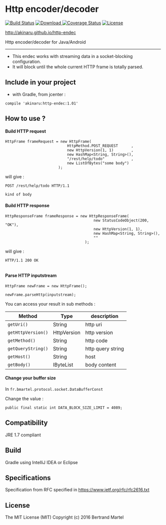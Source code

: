 # Http encoder/decoder

[![Build Status](https://travis-ci.org/akinaru/http-endec.svg?branch=master)](https://travis-ci.org/akinaru/http-endec)
[![Download](https://api.bintray.com/packages/akinaru/maven/http-endec/images/download.svg) ](https://bintray.com/akinaru/maven/http-endec/_latestVersion)
[![Coverage Status](https://coveralls.io/repos/github/akinaru/http-endec/badge.svg?branch=master)](https://coveralls.io/github/akinaru/http-endec?branch=master)
[![License](http://img.shields.io/:license-mit-blue.svg)](LICENSE.md)

http://akinaru.github.io/http-endec

Http encoder/decoder for Java/Android

<hr/>

* This endec works with streaming data in a socket-blocking configuration. 
* It will block until the whole current HTTP frame is totally parsed.

## Include in your project

* with Gradle, from jcenter :

```
compile 'akinaru:http-endec:1.01'
```

## How to use ?

#### Build HTTP request

```
HttpFrame frameRequest = new HttpFrame(
							HttpMethod.POST_REQUEST      ,
							new HttpVersion(1, 1)        ,
							new HashMap<String, String>(),
							"/rest/help/todo"            ,
							new ListOfBytes("some body")
						);
```

will give : 
```
POST /rest/help/todo HTTP/1.1

kind of body

```

#### Build HTTP response

```
HttpResponseFrame frameResponse = new HttpResponseFrame(
										new StatusCodeObject(200, "OK"),
										new HttpVersion(1, 1),
										new HashMap<String, String>(),
										""
									);
```

will give : 
```
HTTP/1.1 200 OK


```

#### Parse HTTP inputstream

```
HttpFrame newFrame = new HttpFrame();

newFrame.parseHttp(inputstream);
```

You can access your result in sub methods :

|   Method                                   |    Type       |  description |
|--------------------------------------------|---------------|--------------|
| `getUri()`                                 | String        |  http uri    |
| `getHttpVersion()`                         | HttpVersion   |  http version |
| `getMethod()`                              |     String    |   http code   |
| `getQueryString()`                         | String        |  http query string |
| `getHost()`                                | String        |  host              |
| `getBody()`                                | IByteList     |  body content   |

#### Change your buffer size

In `fr.bmartel.protocol.socket.DataBufferConst`

Change the value : 

`public final static int DATA_BLOCK_SIZE_LIMIT = 4089;`

## Compatibility

JRE 1.7 compliant

## Build

Gradle using IntelliJ IDEA or Eclipse

## Specifications 

Specification from RFC specified in https://www.ietf.org/rfc/rfc2616.txt

## License

The MIT License (MIT) Copyright (c) 2016 Bertrand Martel
